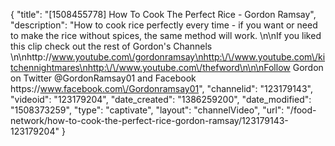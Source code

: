 {
    "title": "[1508455778] How To Cook The Perfect Rice - Gordon Ramsay",
    "description": "How to cook rice perfectly every time - if you want or need to make the rice without spices, the same method will work. \n\nIf you liked this clip check out the rest of Gordon's Channels \n\nhttp:\/\/www.youtube.com\/gordonramsay\nhttp:\/\/www.youtube.com\/kitchennightmares\nhttp:\/\/www.youtube.com\/thefword\n\n\nFollow Gordon on Twitter @GordonRamsay01 and Facebook https:\/\/www.facebook.com\/Gordonramsay01",
    "channelid": "123179143",
    "videoid": "123179204",
    "date_created": "1386259200",
    "date_modified": "1508373259",
    "type": "captivate",
    "layout": "channelVideo",
    "url": "\/food-network\/how-to-cook-the-perfect-rice-gordon-ramsay\/123179143-123179204"
}